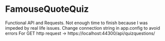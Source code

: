 # FamouseQuoteQuiz 
Functional API and Requests. 
Not enough time to finish because I was impeded by real life issues. 
Change connection string in app.config to avoid errors 
For GET http request -> https://localhost:44300/api/quizquestions/
